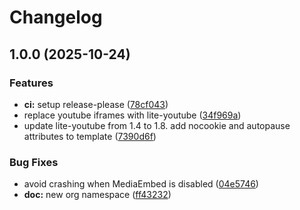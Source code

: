 # Changelog

## 1.0.0 (2025-10-24)


### Features

* **ci:** setup release-please ([78cf043](https://github.com/constructions-incongrues/flarum-lite-youtube/commit/78cf04329ea1759e13419ba3fb49792f75c2bfcf))
* replace youtube iframes with lite-youtube ([34f969a](https://github.com/constructions-incongrues/flarum-lite-youtube/commit/34f969a496752d2e5dfdf317c357ccbf801658a0))
* update lite-youtube from 1.4 to 1.8. add nocookie and autopause attributes to template ([7390d6f](https://github.com/constructions-incongrues/flarum-lite-youtube/commit/7390d6fd7d2f70bd3693bd18538347cadfb69171))


### Bug Fixes

* avoid crashing when MediaEmbed is disabled ([04e5746](https://github.com/constructions-incongrues/flarum-lite-youtube/commit/04e5746814b036408c63ea647de2b56747fbeff6))
* **doc:** new org namespace ([ff43232](https://github.com/constructions-incongrues/flarum-lite-youtube/commit/ff43232a09cf732e97051b061735c81851080c32))
